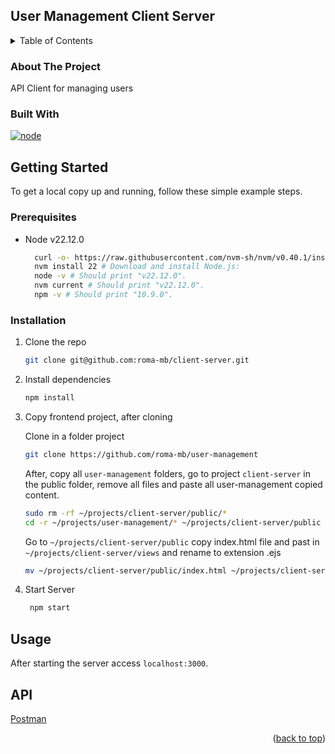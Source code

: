 ## User Management Client Server

<!-- TABLE OF CONTENTS -->
<details>
  <summary>Table of Contents</summary>
  <ol>
    <li>
      <a href="#about-the-project">About The Project</a>
      <ul>
        <li><a href="#built-with">Built With</a></li>
      </ul>
    </li>
    <li>
      <a href="#getting-started">Getting Started</a>
      <ul>
        <li><a href="#prerequisites">Prerequisites</a></li>
        <li><a href="#installation">Installation</a></li>
      </ul>
    </li>
    <li><a href="#usage">Usage</a></li>
    <li><a href="#api">Api</a></li>
  </ol>
</details>

<!-- ABOUT THE PROJECT -->
### About The Project

API Client for managing users

### Built With

[![node][nodejs.org]][node-url]

[//]: # (<p align="right">&#40;<a href="#readme-top">back to top</a>&#41;</p>)

<!-- GETTING STARTED -->
## Getting Started

To get a local copy up and running, follow these simple example steps.

### Prerequisites

* Node v22.12.0
  ```sh
    curl -o- https://raw.githubusercontent.com/nvm-sh/nvm/v0.40.1/install.sh | bash # Download and install nvm:
    nvm install 22 # Download and install Node.js:
    node -v # Should print "v22.12.0".
    nvm current # Should print "v22.12.0".
    npm -v # Should print "10.9.0".
  ```

### Installation

1. Clone the repo
   ```sh
   git clone git@github.com:roma-mb/client-server.git
   ```
2. Install dependencies
   ```sh
   npm install
   ```
3. Copy frontend project, after cloning

   Clone in a folder project
   ```sh
   git clone https://github.com/roma-mb/user-management
   ```
   After, copy all `user-management` folders, go to project `client-server` in the public folder, remove all files and paste all user-management copied content.
   ```sh
   sudo rm -rf ~/projects/client-server/public/*
   cd -r ~/projects/user-management/* ~/projects/client-server/public
   ```
   Go to `~/projects/client-server/public` copy index.html file and past in `~/projects/client-server/views` and rename to extension .ejs
   ```sh
   mv ~/projects/client-server/public/index.html ~/projects/client-server/views/index.ejs
   ```
4. Start Server
   ```sh
    npm start
   ```

<!-- USAGE EXAMPLES -->
## Usage

After starting the server access `localhost:3000`. 

## API

[Postman](https://www.postman.com/rom-mb/user-management/collection/y6a2zgk/user-management-api?action=share&creator=6885147)

<p align="right">(<a href="#about-the-project">back to top</a>)</p>

<!-- MARKDOWN LINKS & IMAGES -->
<!-- https://www.markdownguide.org/basic-syntax/#reference-style-links -->
[nodejs.org]: https://img.shields.io/badge/Node.js-8CC84B?style=for-the-badge&logo=node.js&logoColor=white
[node-url]: https://developer.mozilla.org/pt-BR/docs/Web/JavaScript 